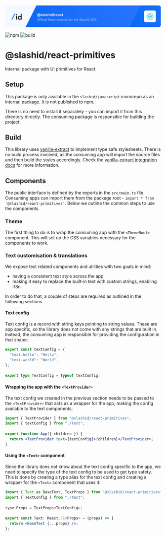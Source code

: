 ![SlashID React SDK](https://raw.githubusercontent.com/slashid/javascript/main/packages/react/slashid_react_banner.png)

![npm](https://img.shields.io/npm/v/@slashid/react)
![build](https://github.com/slashid/javascript/actions/workflows/ci.yml/badge.svg)

# @slashid/react-primitives

Internal package with UI primitives for React.

## Setup

This package is only available in the `slashid/javascript` monorepo as an internal package. It is not published to npm.

There is no need to install it separately - you can import it from this directory directly. The consuming package is responsible for building the project.

## Build

This library uses [vanilla-extract](https://vanilla-extract.style/) to implement type safe stylesheets. There is no build process involved, as the consuming app will import the source files and then build the styles accordingly. Check the [vanilla-extract integration docs](https://vanilla-extract.style/documentation/integrations/vite/) for more information.

## Components

The public interface is defined by the exports in the `src/main.ts` file. Consuming apps can import them from the package root - `import * from '@slashid/react-primitives'`.
Below we outline the common steps to use the components.

### Theme

The first thing to do is to wrap the consuming app with the `<ThemeRoot>` component. This will set up the CSS variables necessary for the components to work.

### Text customisation & translations

We expose text related components and utilities with two goals in mind:

- having a consistent text style across the app
- making it easy to replace the built-in text with custom strings, enabling i18n

In order to do that, a couple of steps are required as outlined in the following sections.

#### Text config

Text config is a record with string keys pointing to string values. These are app specific, so the library does not come with any strings that are built in. Instead, the consuming app is responsible for providing the configuration in that shape:

```ts
export const textConfig = {
  "text.hello": "Hello",
  "text.world": "World",
};

export type TextConfig = typeof textConfig;
```

#### Wrapping the app with the `<TextProvider>`

The text config we created in the previous section needs to be passed to the `<TextProvider>` that acts as a wrapper for the app, making the config available to the text components.

```jsx
import { TextProvider } from "@slashid/react-primitives";
import { textConfig } from "./text";

export function App({ children }) {
  return <TextProvider text={textConfig}>{children}</TextProvider>;
}
```

#### Using the `<Text>` component

Since the library does not know about the text config specific to the app, we need to specify the type of the text config to be used to get type safety. This is done by creating a type alias for the text config and creating a wrapper for the `<Text>` component that uses it:

```jsx
import { Text as BaseText, TextProps } from "@slashid/react-primitives";
import { TextConfig } from "./text";

type Props = TextProps<TextConfig>;

export const Text: React.FC<Props> = (props) => {
  return <BaseText {...props} />;
};
```
